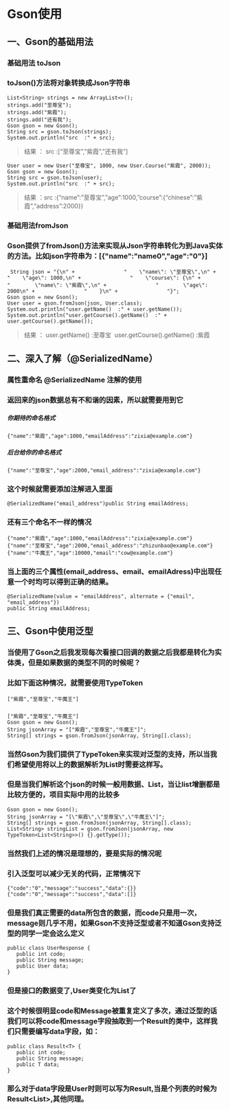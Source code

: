# Gson使用
## 一、Gson的基础用法
### 基础用法 toJson
### toJson()方法将对象转换成Json字符串
    List<String> strings = new ArrayList<>();
    strings.add("至尊宝");
    strings.add("紫霞");
    strings.add("还有我");
    Gson gson = new Gson(); 
    String src = gson.toJson(strings);
    System.out.println("src  :" + src);

>结果 ： src :[“至尊宝”,”紫霞”,”还有我”] 

    User user = new User("至尊宝", 1000, new User.Course("紫霞", 2000));
    Gson gson = new Gson();
    String src = gson.toJson(user);
    System.out.println("src  :" + src);

>结果 ：src :{“name”:”至尊宝”,”age”:1000,”course”:{“chinese”:”紫霞”,”address”:2000}}

### 基础用法fromJson
### Gson提供了fromJson()方法来实现从Json字符串转化为到Java实体的方法。比如json字符串为：[{"name":"name0","age":"0"}]
     String json = "{\n" +                "    \"name\": \"至尊宝\",\n" +                "    \"age\": 1000,\n" +                "    \"course\": {\n" +                "        \"name\": \"紫霞\",\n" +                "        \"age\": 2000\n" +                "    }\n" +                "}";
    Gson gson = new Gson();
    User user = gson.fromJson(json, User.class);
    System.out.println("user.getName()  :" + user.getName());
    System.out.println("user.getCourse().getName()  :" + user.getCourse().getName());
>结果 ： user.getName() :至尊宝 ​ user.getCourse().getName() :紫霞 

## 二、深入了解（@SerializedName）
### 属性重命名 @SerializedName 注解的使用
### 返回来的json数据总有不和谐的因素，所以就需要用到它
##### 你期待的命名格式
    {"name":"紫霞","age":1000,"emailAddress":"zixia@example.com"}
##### 后台给你的命名格式
    {"name":"至尊宝","age":2000,"email_address":"zixia@example.com"}

### 这个时候就需要添加注解进入里面
    @SerializedName("email_address")public String emailAddress;

### 还有三个命名不一样的情况
    {"name":"紫霞","age":1000,"emailAddress":"zixia@example.com"}
    {"name":"至尊宝","age":2000,"email_address":"zhizunbao@example.com"}
    {"name":"牛魔王","age":10000,"email":"cow@example.com"}

### 当上面的三个属性(email_address、email、emailAdress)中出现任意一个时均可以得到正确的结果。
    @SerializedName(value = "emailAddress", alternate = {"email", "email_address"})
    public String emailAddress;

## 三、Gson中使用泛型
### 当使用了Gson之后我发现每次看接口回调的数据之后我都是转化为实体类，但是如果数据的类型不同的时候呢？
### 比如下面这种情况，就需要使用TypeToken
    ["紫霞","至尊宝","牛魔王"]

###
    ["紫霞","至尊宝","牛魔王"]
    Gson gson = new Gson();
    String jsonArray = "["紫霞","至尊宝","牛魔王"]";
    String[] strings = gson.fromJson(jsonArray, String[].class);

### 当然Gson为我们提供了TypeToken来实现对泛型的支持，所以当我们希望使用将以上的数据解析为List时需要这样写。
### 但是当我们解析这个json的时候一般用数据、List，当让list增删都是比较方便的，项目实际中用的比较多
    Gson gson = new Gson();
    String jsonArray = "[\"紫霞\",\"至尊宝\",\"牛魔王\"]";
    String[] strings = gson.fromJson(jsonArray, String[].class);
    List<String> stringList = gson.fromJson(jsonArray, new TypeToken<List<String>>() {}.getType());

### 当然我们上述的情况是理想的，要是实际的情况呢
### 引入泛型可以减少无关的代码，正常情况下
    {"code":"0","message":"success","data":{}}
    {"code":"0","message":"success","data":[]}

### 但是我们真正需要的data所包含的数据，而code只是用一次，message则几乎不用，如果Gson不支持泛型或者不知道Gson支持泛型的同学一定会这么定义
    public class UserResponse {    
       public int code;    
       public String message;    
       public User data;
    }

### 但是接口的数据变了,User类变化为List了

### 这个时候很明显code和Message被重复定义了多次，通过泛型的话我们可以将code和message字段抽取到一个Result的类中，这样我们只需要编写data字段，如：
    public class Result<T> {    
       public int code;    
       public String message;    
       public T data;
    }

### 那么对于data字段是User时则可以写为Result<User>,当是个列表的时候为Result<List<User>>,其他同理。



